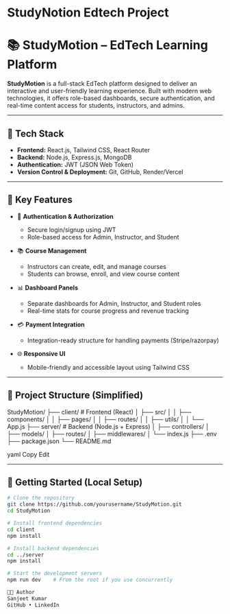 # StudyNotion Edtech Project
# 📚 StudyMotion – EdTech Learning Platform

**StudyMotion** is a full-stack EdTech platform designed to deliver an interactive and user-friendly learning experience. Built with modern web technologies, it offers role-based dashboards, secure authentication, and real-time content access for students, instructors, and admins.

---

## 🚀 Tech Stack

- **Frontend:** React.js, Tailwind CSS, React Router
- **Backend:** Node.js, Express.js, MongoDB
- **Authentication:** JWT (JSON Web Token)
- **Version Control & Deployment:** Git, GitHub, Render/Vercel

---

## 🔑 Key Features

- 🔐 **Authentication & Authorization**
  - Secure login/signup using JWT
  - Role-based access for Admin, Instructor, and Student

- 📚 **Course Management**
  - Instructors can create, edit, and manage courses
  - Students can browse, enroll, and view course content

- 📊 **Dashboard Panels**
  - Separate dashboards for Admin, Instructor, and Student roles
  - Real-time stats for course progress and revenue tracking

- 💳 **Payment Integration**
  - Integration-ready structure for handling payments (Stripe/razorpay)

- 🌐 **Responsive UI**
  - Mobile-friendly and accessible layout using Tailwind CSS

---

## 📁 Project Structure (Simplified)

StudyMotion/
├── client/ # Frontend (React)
│ ├── src/
│ │ ├── components/
│ │ ├── pages/
│ │ ├── routes/
│ │ ├── utils/
│ │ └── App.js
├── server/ # Backend (Node.js + Express)
│ ├── controllers/
│ ├── models/
│ ├── routes/
│ ├── middlewares/
│ └── index.js
├── .env
├── package.json
└── README.md

yaml
Copy
Edit


---

## 🧪 Getting Started (Local Setup)

```bash
# Clone the repository
git clone https://github.com/yourusername/StudyMotion.git
cd StudyMotion

# Install frontend dependencies
cd client
npm install

# Install backend dependencies
cd ../server
npm install

# Start the development servers
npm run dev    # From the root if you use concurrently

👨‍💻 Author
Sanjeet Kumar
GitHub • LinkedIn
